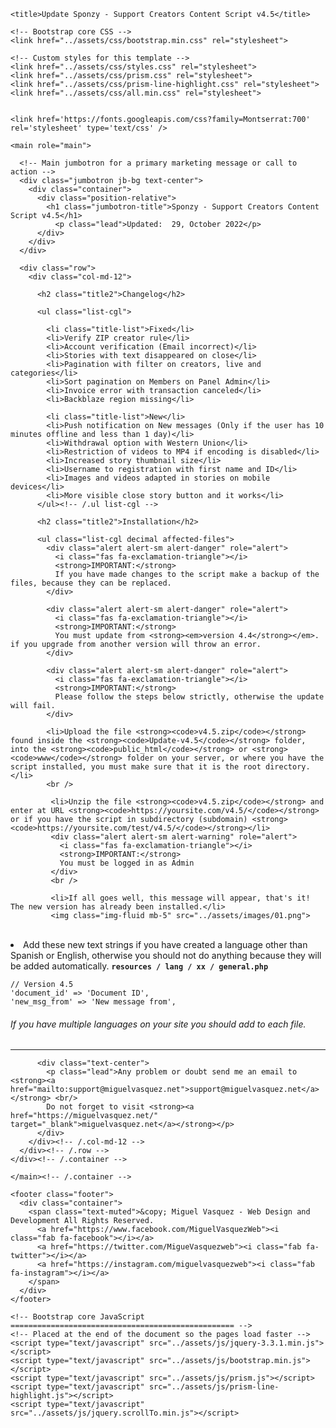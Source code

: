 <!doctype html>
<html lang="en">
  <head>
    <meta charset="utf-8">
    <meta name="viewport" content="width=device-width, initial-scale=1, shrink-to-fit=no">
    <meta name="description" content="">
    <meta name="author" content="">
    <link rel="icon" href="../assets/images/favicon.png">

    <title>Update Sponzy - Support Creators Content Script v4.5</title>

    <!-- Bootstrap core CSS -->
    <link href="../assets/css/bootstrap.min.css" rel="stylesheet">

    <!-- Custom styles for this template -->
    <link href="../assets/css/styles.css" rel="stylesheet">
    <link href="../assets/css/prism.css" rel="stylesheet">
    <link href="../assets/css/prism-line-highlight.css" rel="stylesheet">
    <link href="../assets/css/all.min.css" rel="stylesheet">


    <link href='https://fonts.googleapis.com/css?family=Montserrat:700' rel='stylesheet' type='text/css' />

  </head>

  <body>

    <main role="main">

      <!-- Main jumbotron for a primary marketing message or call to action -->
      <div class="jumbotron jb-bg text-center">
        <div class="container">
          <div class="position-relative">
            <h1 class="jumbotron-title">Sponzy - Support Creators Content Script v4.5</h1>
              <p class="lead">Updated:  29, October 2022</p>
          </div>
        </div>
      </div>

<div class="container">


      <div class="row">
        <div class="col-md-12">

          <h2 class="title2">Changelog</h2>

          <ul class="list-cgl">

            <li class="title-list">Fixed</li>
            <li>Verify ZIP creator rule</li>
            <li>Account verification (Email incorrect)</li>
            <li>Stories with text disappeared on close</li>
            <li>Pagination with filter on creators, live and categories</li>
            <li>Sort pagination on Members on Panel Admin</li>
            <li>Invoice error with transaction canceled</li>
            <li>Backblaze region missing</li>

            <li class="title-list">New</li>
            <li>Push notification on New messages (Only if the user has 10 minutes offline and less than 1 day)</li>
            <li>Withdrawal option with Western Union</li>
            <li>Restriction of videos to MP4 if encoding is disabled</li>
            <li>Increased story thumbnail size</li>
            <li>Username to registration with first name and ID</li>
            <li>Images and videos adapted in stories on mobile devices</li>
            <li>More visible close story button and it works</li>
          </ul><!-- /.ul list-cgl -->

          <h2 class="title2">Installation</h2>

          <ul class="list-cgl decimal affected-files">
            <div class="alert alert-sm alert-danger" role="alert">
              <i class="fas fa-exclamation-triangle"></i>
              <strong>IMPORTANT:</strong>
              If you have made changes to the script make a backup of the files, because they can be replaced.
            </div>

            <div class="alert alert-sm alert-danger" role="alert">
              <i class="fas fa-exclamation-triangle"></i>
              <strong>IMPORTANT:</strong>
              You must update from <strong><em>version 4.4</strong></em>. if you upgrade from another version will throw an error.
            </div>

            <div class="alert alert-sm alert-danger" role="alert">
              <i class="fas fa-exclamation-triangle"></i>
              <strong>IMPORTANT:</strong>
              Please follow the steps below strictly, otherwise the update will fail.
            </div>

            <li>Upload the file <strong><code>v4.5.zip</code></strong> found inside the <strong><code>Update-v4.5</code></strong> folder, into the <strong><code>public_html</code></strong> or <strong><code>www</code></strong> folder on your server, or where you have the script installed, you must make sure that it is the root directory.</li>
            <br />

             <li>Unzip the file <strong><code>v4.5.zip</code></strong> and enter at URL <strong><code>https://yoursite.com/v4.5/</code></strong> or if you have the script in subdirectory (subdomain) <strong><code>https://yoursite.com/test/v4.5/</code></strong></li>
             <div class="alert alert-sm alert-warning" role="alert">
               <i class="fas fa-exclamation-triangle"></i>
               <strong>IMPORTANT:</strong>
               You must be logged in as Admin
             </div>
             <br />

             <li>If all goes well, this message will appear, that's it! The new version has already been installed.</li>
             <img class="img-fluid mb-5" src="../assets/images/01.png">
<br />

<li>Add these new text strings if you have created a language other than Spanish or English, otherwise you should not do anything because they will be added automatically. <strong><code>resources / lang / xx / general.php</code></strong></li>
             <pre><code class="language-php">// Version 4.5
'document_id' => 'Document ID',
'new_msg_from' => 'New message from',</code></pre>

<h6 class="alert alert-sm alert-info" role="alert">
  <i class="fas fa-info-circle mr-1"></i>
  If you have multiple languages on your site you should add to each file.
</h6>
          <hr />

          <div class="text-center">
            <p class="lead">Any problem or doubt send me an email to <strong><a href="mailto:support@miguelvasquez.net">support@miguelvasquez.net</a></strong> <br/>
            Do not forget to visit <strong><a href="https://miguelvasquez.net/" target="_blank">miguelvasquez.net</a></strong></p>
          </div>
        </div><!-- /.col-md-12 -->
      </div><!-- /.row -->
    </div><!-- /.container -->

    </main><!-- /.container -->

    <footer class="footer">
      <div class="container">
        <span class="text-muted">&copy; Miguel Vasquez - Web Design and Development All Rights Reserved.
          <a href="https://www.facebook.com/MiguelVasquezWeb"><i class="fab fa-facebook"></i></a>
          <a href="https://twitter.com/MigueVasquezweb"><i class="fab fa-twitter"></i></a>
          <a href="https://instagram.com/miguelvasquezweb"><i class="fab fa-instagram"></i></a>
        </span>
      </div>
    </footer>

    <!-- Bootstrap core JavaScript
    ================================================== -->
    <!-- Placed at the end of the document so the pages load faster -->
    <script type="text/javascript" src="../assets/js/jquery-3.3.1.min.js"></script>
    <script type="text/javascript" src="../assets/js/bootstrap.min.js"></script>
    <script type="text/javascript" src="../assets/js/prism.js"></script>
    <script type="text/javascript" src="../assets/js/prism-line-highlight.js"></script>
    <script type="text/javascript" src="../assets/js/jquery.scrollTo.min.js"></script>
  </body>
</html>
